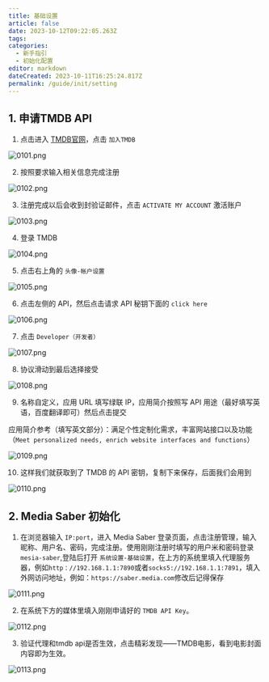 ```yaml
---
title: 基础设置
article: false
date: 2023-10-12T09:22:05.263Z
tags:
categories: 
  - 新手指引
  - 初始化配置
editor: markdown
dateCreated: 2023-10-11T16:25:24.817Z
permalink: /guide/init/setting
---
```


## 1. 申请TMDB API

1. 点击进入 [TMDB官网](https://www.themoviedb.org/)，点击 `加入TMDB`

![0101.png](./images/0101.png)

2. 按照要求输入相关信息完成注册

![0102.png](./images/0102.png)

3. 注册完成以后会收到封验证邮件，点击 `ACTIVATE MY ACCOUNT` 激活账户

![0103.png](./images/0103.png)

4. 登录 TMDB

![0104.png](./images/0104.png)

5. 点击右上角的 `头像-帐户设置`

![0105.png](./images/0105.png)

6. 点击左侧的 API，然后点击请求 API 秘钥下面的 `click here`

![0106.png](./images/0106.png)

7. 点击 `Developer（开发者）`

![0107.png](./images/0107.png)

8. 协议滑动到最后选择接受

![0108.png](./images/0108.png)

9. 名称自定义，应用 URL 填写绿联 IP，应用简介按照写 API 用途（最好填写英语，百度翻译即可）然后点击提交

应用简介参考（填写英文部分）：满足个性定制化需求，丰富网站接口以及功能（`Meet personalized needs, enrich website interfaces and functions`）

![0109.png](./images/0109.png)

10. 这样我们就获取到了 TMDB 的 API 密钥，复制下来保存，后面我们会用到

![0110.png](./images/0110.png)

## 2. Media Saber 初始化

1. 在浏览器输入 `IP:port`，进入 Media Saber 登录页面，点击注册管理，输入昵称、用户名、密码，完成注册。使用刚刚注册时填写的用户米和密码登录`mesia-saber`,登陆后打开 `系统设置-基础设置`，在上方的系统里填入代理服务器，例如`http：//192.168.1.1:7890`或者`socks5://192.168.1.1:7891`，填入外网访问地址，例如：`https://saber.media.com`修改后记得保存

![0111.png](./images/0111.png)

2. 在系统下方的媒体里填入刚刚申请好的 `TMDB API Key`。

![0112.png](./images/0112.png)

3. 验证代理和tmdb api是否生效，点击精彩发现——TMDB电影，看到电影封面内容即为生效。

![0113.png](./images/0113.png)
